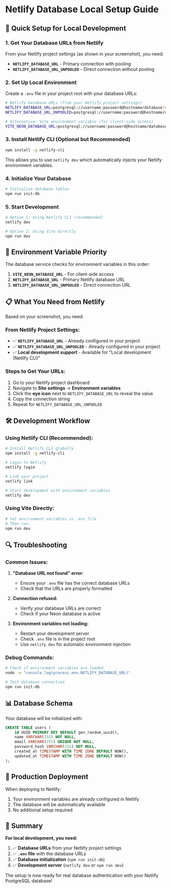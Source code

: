# Netlify Database Local Setup Guide

## 🚀 **Quick Setup for Local Development**

### 1. **Get Your Database URLs from Netlify**

From your Netlify project settings (as shown in your screenshot), you need:

- **`NETLIFY_DATABASE_URL`** - Primary connection with pooling
- **`NETLIFY_DATABASE_URL_UNPOOLED`** - Direct connection without pooling

### 2. **Set Up Local Environment**

Create a `.env` file in your project root with your database URLs:

```bash
# Netlify Database URLs (from your Netlify project settings)
NETLIFY_DATABASE_URL=postgresql://username:password@hostname/database?sslmode=require
NETLIFY_DATABASE_URL_UNPOOLED=postgresql://username:password@hostname/database?sslmode=require

# Alternative: Vite environment variable (for client-side access)
VITE_NEON_DATABASE_URL=postgresql://username:password@hostname/database?sslmode=require
```

### 3. **Install Netlify CLI (Optional but Recommended)**

```bash
npm install -g netlify-cli
```

This allows you to use `netlify dev` which automatically injects your Netlify environment variables.

### 4. **Initialize Your Database**

```bash
# Initialize database tables
npm run init-db
```

### 5. **Start Development**

```bash
# Option 1: Using Netlify CLI (recommended)
netlify dev

# Option 2: Using Vite directly
npm run dev
```

## 🔧 **Environment Variable Priority**

The database service checks for environment variables in this order:

1. **`VITE_NEON_DATABASE_URL`** - For client-side access
2. **`NETLIFY_DATABASE_URL`** - Primary Netlify database URL
3. **`NETLIFY_DATABASE_URL_UNPOOLED`** - Direct connection URL

## 📋 **What You Need from Netlify**

Based on your screenshot, you need:

### From Netlify Project Settings:
- ✅ **`NETLIFY_DATABASE_URL`** - Already configured in your project
- ✅ **`NETLIFY_DATABASE_URL_UNPOOLED`** - Already configured in your project
- ✅ **Local development support** - Available for "Local development (Netlify CLI)"

### Steps to Get Your URLs:
1. Go to your Netlify project dashboard
2. Navigate to **Site settings** → **Environment variables**
3. Click the **eye icon** next to `NETLIFY_DATABASE_URL` to reveal the value
4. Copy the connection string
5. Repeat for `NETLIFY_DATABASE_URL_UNPOOLED`

## 🛠 **Development Workflow**

### Using Netlify CLI (Recommended):
```bash
# Install Netlify CLI globally
npm install -g netlify-cli

# Login to Netlify
netlify login

# Link your project
netlify link

# Start development with environment variables
netlify dev
```

### Using Vite Directly:
```bash
# Set environment variables in .env file
# Then run:
npm run dev
```

## 🔍 **Troubleshooting**

### Common Issues:

1. **"Database URL not found" error:**
   - Ensure your `.env` file has the correct database URLs
   - Check that the URLs are properly formatted

2. **Connection refused:**
   - Verify your database URLs are correct
   - Check if your Neon database is active

3. **Environment variables not loading:**
   - Restart your development server
   - Check `.env` file is in the project root
   - Use `netlify dev` for automatic environment injection

### Debug Commands:
```bash
# Check if environment variables are loaded
node -e "console.log(process.env.NETLIFY_DATABASE_URL)"

# Test database connection
npm run init-db
```

## 📊 **Database Schema**

Your database will be initialized with:

```sql
CREATE TABLE users (
    id UUID PRIMARY KEY DEFAULT gen_random_uuid(),
    name VARCHAR(255) NOT NULL,
    email VARCHAR(255) UNIQUE NOT NULL,
    password_hash VARCHAR(255) NOT NULL,
    created_at TIMESTAMP WITH TIME ZONE DEFAULT NOW(),
    updated_at TIMESTAMP WITH TIME ZONE DEFAULT NOW()
);
```

## 🚀 **Production Deployment**

When deploying to Netlify:

1. Your environment variables are already configured in Netlify
2. The database will be automatically available
3. No additional setup required

## 📝 **Summary**

**For local development, you need:**

1. ✅ **Database URLs** from your Netlify project settings
2. ✅ **`.env` file** with the database URLs
3. ✅ **Database initialization** (`npm run init-db`)
4. ✅ **Development server** (`netlify dev` or `npm run dev`)

The setup is now ready for real database authentication with your Netlify PostgreSQL database!

